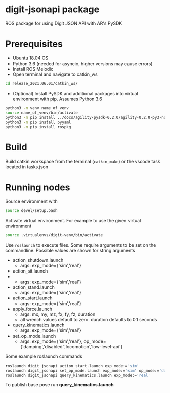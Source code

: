 # digit-jsonapi package
ROS package for using Digit JSON API with AR's PySDK

# Prerequisites
* Ubuntu 18.04 OS
* Python 3.6 (needed for asyncio, higher versions may cause errors)
* Install ROS Melodic
* Open terminal and navigate to catkin_ws
```bash
cd release_2021.06.01/catkin_ws/
```
* (Optional) Install PySDK and additional packages into virtual environment with pip. Assumes Python 3.6
```bash
python3 -m venv name_of_venv
source name_of_venv/bin/activate
python3 -m pip install ../docs/agility-pysdk-0.2.0/agility-0.2.0-py3-none-any.whl
python3 -m pip install pyyaml
python3 -m pip install rospkg
```

# Build
Build catkin workspace from the terminal (```catkin_make```) or the vscode task located in tasks.json

# Running nodes
Source environment with 
```bash
source devel/setup.bash
```
Activate virtual environment. For example to use the given virtual environment
```bash
source .virtualenvs/digit-venv/bin/activate
```
Use ```roslaunch``` to execute files. Some require arguments to be set on the commandline. Possible values are shown for string arguments
* action_shutdown.launch
  * args: exp_mode={'sim','real'}
* action_sit.launch
*   * args: exp_mode={'sim','real'}
* action_stand.launch
  * args: exp_mode={'sim','real'}
* action_start.launch
  * args: exp_mode={'sim','real'}
* apply_force.launch
  * args: mx, my, mz, fx, fy, fz, duration
  * all wrench values default to zero. duration defaults to 0.1 seconds
* query_kinematics.launch
  * args: exp_mode={'sim','real'}
* set_op_mode.launch
  * args: exp_mode={'sim','real'}, op_mode={'damping','disabled','locomotion','low-level-api'}

Some example roslaunch commands
```bash
roslaunch digit_jsonapi action_start.launch exp_mode:='sim'
roslaunch digit_jsonapi set_op_mode.launch exp_mode:='sim' op_mode:='damping'
roslaunch digit_jsonapi query_kinematics.launch exp_mode:='real'
```
To publish base pose run **query_kinematics.launch**
